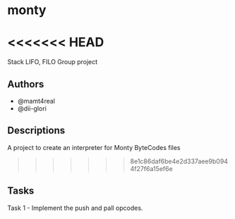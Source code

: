 # monty
<<<<<<< HEAD
=======
Stack LIFO, FILO Group project

## Authors

* @mamt4real
* @dii-glori

## Descriptions

A project to create an interpreter for Monty ByteCodes files
>>>>>>> 8e1c86daf6be4e2d337aee9b0944f27f6a15ef6e

## Tasks

Task 1 - Implement the push and pall opcodes.
